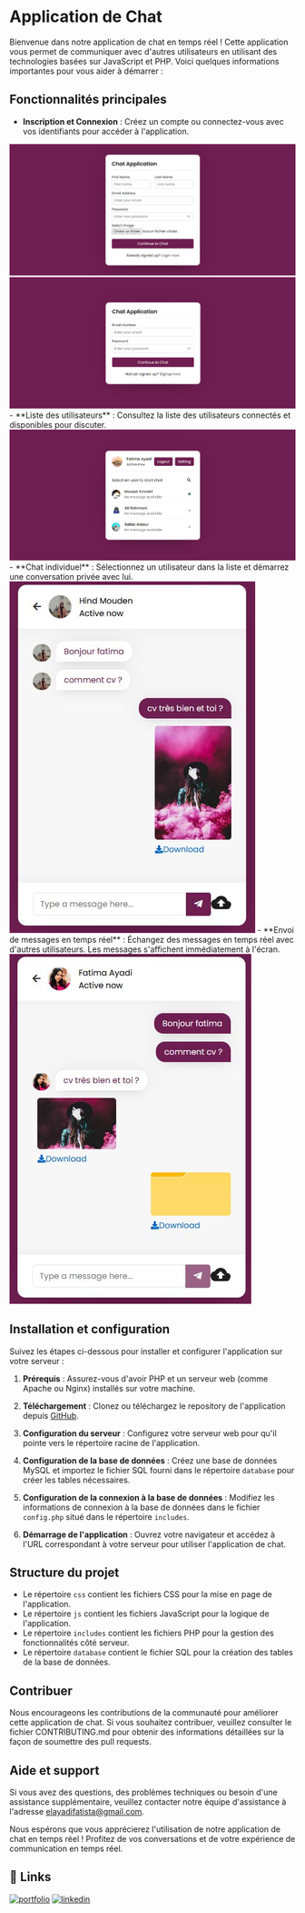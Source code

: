 # Application de Chat 

Bienvenue dans notre application de chat en temps réel ! Cette application vous permet de communiquer avec d'autres utilisateurs en utilisant des technologies basées sur JavaScript et PHP. Voici quelques informations importantes pour vous aider à démarrer :

## Fonctionnalités principales

- **Inscription et Connexion** : Créez un compte ou connectez-vous avec vos identifiants pour accéder à l'application.
<img  src="https://github.com/FatimaEzzahraElAyadi/Chat_Application/blob/master/images/insc.png" >
<img  src="https://github.com/FatimaEzzahraElAyadi/Chat_Application/blob/master/images/auth.png" >
- **Liste des utilisateurs** : Consultez la liste des utilisateurs connectés et disponibles pour discuter.
<img  src="https://github.com/FatimaEzzahraElAyadi/Chat_Application/blob/master/images/profil.png" >
- **Chat individuel** : Sélectionnez un utilisateur dans la liste et démarrez une conversation privée avec lui.
<img  src="https://github.com/FatimaEzzahraElAyadi/Chat_Application/blob/master/images/msg1 (1).PNG" >
- **Envoi de messages en temps réel** : Échangez des messages en temps réel avec d'autres utilisateurs. Les messages s'affichent immédiatement à l'écran.
<img  src="https://github.com/FatimaEzzahraElAyadi/Chat_Application/blob/master/images/msg2.PNG" >

## Installation et configuration

Suivez les étapes ci-dessous pour installer et configurer l'application sur votre serveur :

1. **Prérequis** : Assurez-vous d'avoir PHP et un serveur web (comme Apache ou Nginx) installés sur votre machine.

2. **Téléchargement** : Clonez ou téléchargez le repository de l'application depuis [GitHub](https://github.com/nom-du-repository).

3. **Configuration du serveur** : Configurez votre serveur web pour qu'il pointe vers le répertoire racine de l'application.

4. **Configuration de la base de données** : Créez une base de données MySQL et importez le fichier SQL fourni dans le répertoire `database` pour créer les tables nécessaires.

5. **Configuration de la connexion à la base de données** : Modifiez les informations de connexion à la base de données dans le fichier `config.php` situé dans le répertoire `includes`.

6. **Démarrage de l'application** : Ouvrez votre navigateur et accédez à l'URL correspondant à votre serveur pour utiliser l'application de chat.

## Structure du projet

- Le répertoire `css` contient les fichiers CSS pour la mise en page de l'application.
- Le répertoire `js` contient les fichiers JavaScript pour la logique de l'application.
- Le répertoire `includes` contient les fichiers PHP pour la gestion des fonctionnalités côté serveur.
- Le répertoire `database` contient le fichier SQL pour la création des tables de la base de données.

## Contribuer

Nous encourageons les contributions de la communauté pour améliorer cette application de chat. Si vous souhaitez contribuer, veuillez consulter le fichier CONTRIBUTING.md pour obtenir des informations détaillées sur la façon de soumettre des pull requests.

## Aide et support

Si vous avez des questions, des problèmes techniques ou besoin d'une assistance supplémentaire, veuillez contacter notre équipe d'assistance à l'adresse elayadifatista@gmail.com.

Nous espérons que vous apprécierez l'utilisation de notre application de chat en temps réel ! Profitez de vos conversations et de votre expérience de communication en temps réel.

## 🔗 Links
[![portfolio](https://img.shields.io/badge/my_portfolio-000?style=for-the-badge&logo=ko-fi&logoColor=white)](https://github.com/FatimaEzzahraElAyadi/)
[![linkedin](https://img.shields.io/badge/linkedin-0A66C2?style=for-the-badge&logo=linkedin&logoColor=white)]([https://www.linkedin.com/in/ismail-harik-241b371b9](https://www.linkedin.com/in/fatima-ezzahra-el-ayadi-977bb5196/))
